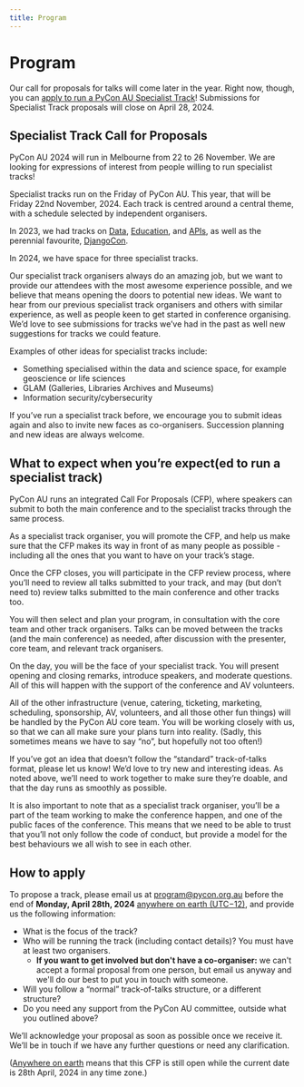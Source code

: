 ```yaml
---
title: Program
---
```


# Program

Our call for proposals for talks will come later in the year. Right now, though, you can [apply to run a PyCon AU Specialist Track](#how-to-apply)! Submissions for Specialist Track proposals will close on April 28, 2024.

## Specialist Track Call for Proposals

PyCon AU 2024 will run in Melbourne from 22 to 26 November. We are looking for expressions of interest from people willing to run specialist tracks!

Specialist tracks run on the Friday of PyCon AU. This year, that will be Friday 22nd November, 2024. Each track is centred around a central theme, with a schedule selected by independent organisers.

In 2023, we had tracks on [Data](https://2023.pycon.org.au/data), [Education](https://2023.pycon.org.au/education), and [APIs](https://2023.pycon.org.au/ocu), as well as the perennial favourite, [DjangoCon](https://2023.pycon.org.au/djangocon).

In 2024, we have space for three specialist tracks.

Our specialist track organisers always do an amazing job, but we want to provide our attendees with the most awesome experience possible, and we believe that means opening the doors to potential new ideas. We want to hear from our previous specialist track organisers and others with similar experience, as well as people keen to get started in conference organising. We’d love to see submissions for tracks we’ve had in the past as well new suggestions for tracks we could feature.

Examples of other ideas for specialist tracks include:

- Something specialised within the data and science space, for example geoscience or life sciences
- GLAM (Galleries, Libraries Archives and Museums)
- Information security/cybersecurity

If you’ve run a specialist track before, we encourage you to submit ideas again and also to invite new faces as co-organisers. Succession planning and new ideas are always welcome.

## What to expect when you’re expect(ed to run a specialist track)

PyCon AU runs an integrated Call For Proposals (CFP), where speakers can submit to both the main conference and to the specialist tracks through the same process.

As a specialist track organiser, you will promote the CFP, and help us make sure that the CFP makes its way in front of as many people as possible - including all the ones that you want to have on your track’s stage.

Once the CFP closes, you will participate in the CFP review process, where you’ll need to review all talks submitted to your track, and may (but don’t need to) review talks submitted to the main conference and other tracks too.

You will then select and plan your program, in consultation with the core team and other track organisers. Talks can be moved between the tracks (and the main conference) as needed, after discussion with the presenter, core team, and relevant track organisers.

On the day, you will be the face of your specialist track. You will present opening and closing remarks, introduce speakers, and moderate questions. All of this will happen with the support of the conference and AV volunteers.

All of the other infrastructure (venue, catering, ticketing, marketing, scheduling, sponsorship, AV, volunteers, and all those other fun things) will be handled by the PyCon AU core team. You will be working closely with us, so that we can all make sure your plans turn into reality. (Sadly, this sometimes means we have to say “no”, but hopefully not too often!)

If you’ve got an idea that doesn’t follow the “standard” track-of-talks format, please let us know! We’d love to try new and interesting ideas. As noted above, we’ll need to work together to make sure they’re doable, and that the day runs as smoothly as possible.

It is also important to note that as a specialist track organiser, you’ll be a part of the team working to make the conference happen, and one of the public faces of the conference. This means that we need to be able to trust that you’ll not only follow the code of conduct, but provide a model for the best behaviours we all wish to see in each other.

## How to apply

To propose a track, please email us at [program@pycon.org.au](mailto:program@pycon.org.au) before the end of **Monday, April 28th, 2024** [anywhere on earth (UTC−12)](https://en.wikipedia.org/wiki/Anywhere_on_Earth), and provide us the following information:

- What is the focus of the track?
- Who will be running the track (including contact details)? You must have at least two organisers.
  - **If you want to get involved but don't have a co-organiser:** we can't accept a formal proposal from one person, but email us anyway and we'll do our best to put you in touch with someone.
- Will you follow a “normal” track-of-talks structure, or a different structure?
- Do you need any support from the PyCon AU committee, outside what you outlined above?

We’ll acknowledge your proposal as soon as possible once we receive it. We’ll be in touch if we have any further questions or need any clarification.

([Anywhere on earth](https://en.wikipedia.org/wiki/Anywhere_on_Earth) means that this CFP is still open while the current date is 28th April, 2024 in any time zone.)